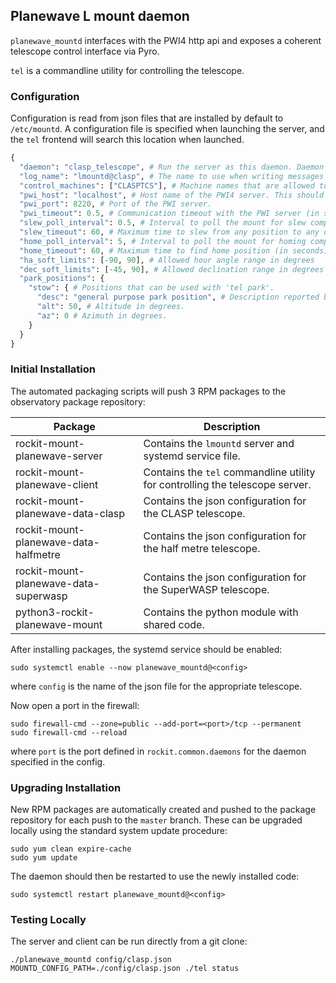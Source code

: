 ## Planewave L mount daemon

`planewave_mountd` interfaces with the PWI4 http api and exposes a
coherent telescope control interface via Pyro.

`tel` is a commandline utility for controlling the telescope.

### Configuration

Configuration is read from json files that are installed by default to `/etc/mountd`.
A configuration file is specified when launching the server, and the `tel` frontend will search this location when launched.

```python
{
  "daemon": "clasp_telescope", # Run the server as this daemon. Daemon types are registered in `rockit.common.daemons`.
  "log_name": "lmountd@clasp", # The name to use when writing messages to the observatory log.
  "control_machines": ["CLASPTCS"], # Machine names that are allowed to control (rather than just query) state. Machine names are registered in `rockit.common.IP`.
  "pwi_host": "localhost", # Host name of the PWI4 server. This should generally stay as localhost.
  "pwi_port": 8220, # Port of the PWI server.
  "pwi_timeout": 0.5, # Communication timeout with the PWI server (in seconds).
  "slew_poll_interval": 0.5, # Interval to poll the mount for slew completion (in seconds)
  "slew_timeout": 60, # Maximum time to slew from any position to any other position (in seconds)
  "home_poll_interval": 5, # Interval to poll the mount for homing completion (in seconds)
  "home_timeout": 60, # Maximum time to find home position (in seconds)
  "ha_soft_limits": [-90, 90], # Allowed hour angle range in degrees
  "dec_soft_limits": [-45, 90], # Allowed declination range in degrees
  "park_positions": {
    "stow": { # Positions that can be used with 'tel park'.
      "desc": "general purpose park position", # Description reported by 'tel park'.
      "alt": 50, # Altitude in degrees.
      "az": 0 # Azimuth in degrees.
    }
  }
}
```

### Initial Installation

The automated packaging scripts will push 3 RPM packages to the observatory package repository:

| Package                               | Description                                                                  |
|---------------------------------------|------------------------------------------------------------------------------|
| rockit-mount-planewave-server         | Contains the `lmountd` server and systemd service file.                      |
| rockit-mount-planewave-client         | Contains the `tel` commandline utility for controlling the telescope server. |
| rockit-mount-planewave-data-clasp     | Contains the json configuration for the CLASP telescope.                     |
| rockit-mount-planewave-data-halfmetre | Contains the json configuration for the half metre telescope.                |
| rockit-mount-planewave-data-superwasp | Contains the json configuration for the SuperWASP telescope.                 |
| python3-rockit-planewave-mount        | Contains the python module with shared code.                                 |

After installing packages, the systemd service should be enabled:

```
sudo systemctl enable --now planewave_mountd@<config>
```

where `config` is the name of the json file for the appropriate telescope.

Now open a port in the firewall:
```
sudo firewall-cmd --zone=public --add-port=<port>/tcp --permanent
sudo firewall-cmd --reload
```
where `port` is the port defined in `rockit.common.daemons` for the daemon specified in the config.

### Upgrading Installation

New RPM packages are automatically created and pushed to the package repository for each push to the `master` branch.
These can be upgraded locally using the standard system update procedure:
```
sudo yum clean expire-cache
sudo yum update
```

The daemon should then be restarted to use the newly installed code:
```
sudo systemctl restart planewave_mountd@<config>
```

### Testing Locally

The server and client can be run directly from a git clone:
```
./planewave_mountd config/clasp.json
MOUNTD_CONFIG_PATH=./config/clasp.json ./tel status
```
